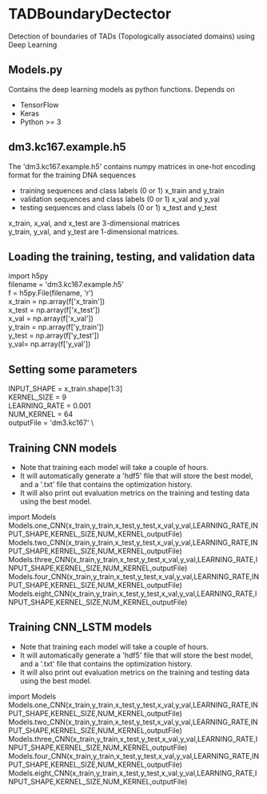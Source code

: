
# TADBoundaryDectector

Detection of boundaries of TADs (Topologically associated domains) using Deep Learning

## Models.py

Contains the deep learning models as python functions.
Depends on
- TensorFlow
- Keras
- Python >= 3


## dm3.kc167.example.h5

The 'dm3.kc167.example.h5' contains numpy matrices in one-hot encoding format for the training DNA sequences
- training sequences and class labels (0 or 1) x_train and y_train 
- validation sequences and class labels (0 or 1) x_val and y_val
- testing sequences and class labels (0 or 1) x_test and y_test

x_train, x_val, and x_test are 3-dimensional matrices\
y_train, y_val, and y_test are 1-dimensional matrices.

## Loading the training, testing, and validation data

import h5py \
filename = 'dm3.kc167.example.h5' \
f = h5py.File(filename, 'r') \
x_train = np.array(f['x_train']) \
x_test = np.array(f['x_test']) \
x_val = np.array(f['x_val']) \
y_train = np.array(f['y_train']) \
y_test = np.array(f['y_test']) \
y_val= np.array(f['y_val']) 

## Setting some parameters
INPUT_SHAPE = x_train.shape[1:3] \
KERNEL_SIZE = 9 \
LEARNING_RATE = 0.001 \
NUM_KERNEL = 64 \
outputFile = 'dm3.kc167' \

## Training CNN models

- Note that training each model will take a couple of hours.
- It will automatically generate a 'hdf5' file that will store the best model, and a '.txt' file that contains the optimization history.
- It will also print out evaluation metrics on the training and testing data using the best model.

import Models\
Models.one_CNN(x_train,y_train,x_test,y_test,x_val,y_val,LEARNING_RATE,INPUT_SHAPE,KERNEL_SIZE,NUM_KERNEL,outputFile)\
Models.two_CNN(x_train,y_train,x_test,y_test,x_val,y_val,LEARNING_RATE,INPUT_SHAPE,KERNEL_SIZE,NUM_KERNEL,outputFile)\
Models.three_CNN(x_train,y_train,x_test,y_test,x_val,y_val,LEARNING_RATE,INPUT_SHAPE,KERNEL_SIZE,NUM_KERNEL,outputFile)\
Models.four_CNN(x_train,y_train,x_test,y_test,x_val,y_val,LEARNING_RATE,INPUT_SHAPE,KERNEL_SIZE,NUM_KERNEL,outputFile)\
Models.eight_CNN(x_train,y_train,x_test,y_test,x_val,y_val,LEARNING_RATE,INPUT_SHAPE,KERNEL_SIZE,NUM_KERNEL,outputFile)

## Training CNN_LSTM models

- Note that training each model will take a couple of hours.
- It will automatically generate a 'hdf5' file that will store the best model, and a '.txt' file that contains the optimization history.
- It will also print out evaluation metrics on the training and testing data using the best model.

import Models\
Models.one_CNN(x_train,y_train,x_test,y_test,x_val,y_val,LEARNING_RATE,INPUT_SHAPE,KERNEL_SIZE,NUM_KERNEL,outputFile)\
Models.two_CNN(x_train,y_train,x_test,y_test,x_val,y_val,LEARNING_RATE,INPUT_SHAPE,KERNEL_SIZE,NUM_KERNEL,outputFile)\
Models.three_CNN(x_train,y_train,x_test,y_test,x_val,y_val,LEARNING_RATE,INPUT_SHAPE,KERNEL_SIZE,NUM_KERNEL,outputFile)\
Models.four_CNN(x_train,y_train,x_test,y_test,x_val,y_val,LEARNING_RATE,INPUT_SHAPE,KERNEL_SIZE,NUM_KERNEL,outputFile)\
Models.eight_CNN(x_train,y_train,x_test,y_test,x_val,y_val,LEARNING_RATE,INPUT_SHAPE,KERNEL_SIZE,NUM_KERNEL,outputFile)


